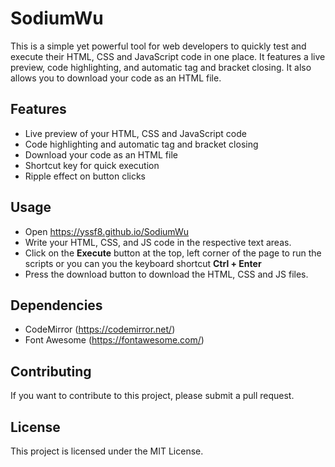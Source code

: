 # SodiumWu
This is a simple yet powerful tool for web developers to quickly test and execute their HTML, CSS and JavaScript code in one place. It features a live preview, code highlighting, and automatic tag and bracket closing. It also allows you to download your code as an HTML file.

## Features
* Live preview of your HTML, CSS and JavaScript code
* Code highlighting and automatic tag and bracket closing
* Download your code as an HTML file
* Shortcut key for quick execution
* Ripple effect on button clicks

## Usage
* Open https://yssf8.github.io/SodiumWu
* Write your HTML, CSS, and JS code in the respective text areas.
* Click on the **Execute** button at the top, left corner of the page to run the scripts or you can you the keyboard shortcut **Ctrl + Enter**
* Press the download button to download the HTML, CSS and JS files.

## Dependencies
* CodeMirror (https://codemirror.net/)
* Font Awesome (https://fontawesome.com/)

## Contributing
If you want to contribute to this project, please submit a pull request.

## License
This project is licensed under the MIT License.
